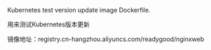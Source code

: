 Kubernetes test version update image Dockerfile.

用来测试Kubernetes版本更新

镜像地址：registry.cn-hangzhou.aliyuncs.com/readygood/nginxweb

